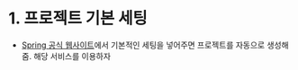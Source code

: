 # 1. 프로젝트 기본 세팅
* [Spring 공식 웹사이트](https://start.spring.io/)에서 기본적인 세팅을 넣어주면 프로젝트를 자동으로 생성해줌. 해당 서비스를 이용하자